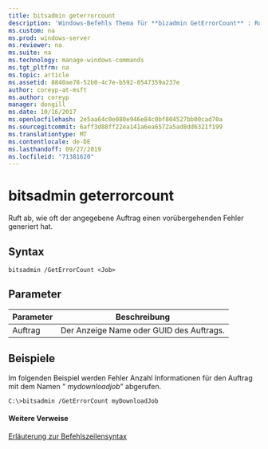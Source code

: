 ```yaml
---
title: bitsadmin geterrorcount
description: 'Windows-Befehls Thema für **bizadmin GetErrorCount** : Ruft die Anzahl der Versuche ab, wie oft der angegebene Auftrag einen vorübergehenden Fehler generiert hat.'
ms.custom: na
ms.prod: windows-server
ms.reviewer: na
ms.suite: na
ms.technology: manage-windows-commands
ms.tgt_pltfrm: na
ms.topic: article
ms.assetid: 8840ae78-52b0-4c7e-b592-0547359a237e
author: coreyp-at-msft
ms.author: coreyp
manager: dongill
ms.date: 10/16/2017
ms.openlocfilehash: 2e5aa64c0e080e946e84c0bf804527bb00cad70a
ms.sourcegitcommit: 6aff3d88ff22ea141a6ea6572a5ad8dd6321f199
ms.translationtype: MT
ms.contentlocale: de-DE
ms.lasthandoff: 09/27/2019
ms.locfileid: "71381620"
---
```

# <a name="bitsadmin-geterrorcount"></a>bitsadmin geterrorcount



Ruft ab, wie oft der angegebene Auftrag einen vorübergehenden Fehler generiert hat.

## <a name="syntax"></a>Syntax

```
bitsadmin /GetErrorCount <Job>
```

## <a name="parameters"></a>Parameter

|Parameter|Beschreibung|
|---------|-----------|
|Auftrag|Der Anzeige Name oder GUID des Auftrags.|

## <a name="BKMK_examples"></a>Beispiele

Im folgenden Beispiel werden Fehler Anzahl Informationen für den Auftrag mit dem Namen " *mydownloadjob*" abgerufen.
```
C:\>bitsadmin /GetErrorCount myDownloadJob
```

#### <a name="additional-references"></a>Weitere Verweise

[Erläuterung zur Befehlszeilensyntax](command-line-syntax-key.md)